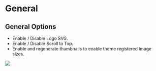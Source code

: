 # General

## General Options

* Enable / Disable Logo SVG.
* Enable / Disable Scroll to Top.
* Enable and regenerate thumbnails to enable theme registered image sizes.


![](http://transvelo.github.io/docs/techmarket/images/theme-options-general.png)

